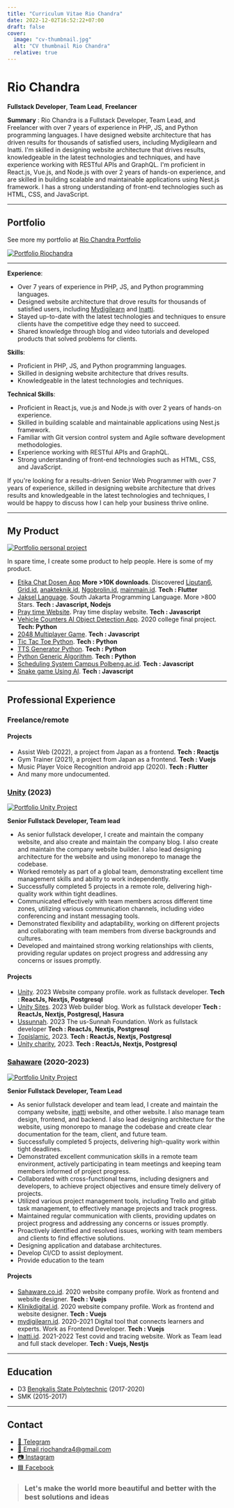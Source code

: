 ```yaml
---
title: "Curriculum Vitae Rio Chandra"
date: 2022-12-02T16:52:22+07:00
draft: false
cover:
  image: "cv-thumbnail.jpg"
  alt: "CV thumbnail Rio Chandra"
  relative: true
---
```


# Rio Chandra

**Fullstack Developer**, **Team Lead**, **Freelancer**

**Summary** : Rio Chandra is a Fullstack Developer, Team Lead, and Freelancer with over 7 years of experience in PHP, JS, and Python programming languages. I have designed website architecture that has driven results for thousands of satisfied users, including Mydigilearn and Inatti. I'm skilled in designing website architecture that drives results, knowledgeable in the latest technologies and techniques, and have experience working with RESTful APIs and GraphQL. I'm proficient in React.js, Vue.js, and Node.js with over 2 years of hands-on experience, and are skilled in building scalable and maintainable applications using Nest.js framework. I has a strong understanding of front-end technologies such as HTML, CSS, and JavaScript.

-----

## Portfolio

See more my portfolio at [Rio Chandra Portfolio](/portfolio)

[![Portfolio Riochandra](../portfolio/images/cover-portfolio.png)](/portfolio)

-----

**Experience**:

- Over 7 years of experience in PHP, JS, and Python programming languages.
- Designed website architecture that drove results for thousands of satisfied users, including [Mydigilearn](https://mydigilearn.id) and [Inatti](http://inatti.id/).
- Stayed up-to-date with the latest technologies and techniques to ensure clients have the competitive edge they need to succeed.
- Shared knowledge through blog and video tutorials and developed products that solved problems for clients.

**Skills**:

- Proficient in PHP, JS, and Python programming languages.
- Skilled in designing website architecture that drives results.
- Knowledgeable in the latest technologies and techniques.

**Technical Skills**:

- Proficient in React.js, vue.js and Node.js with over 2 years of hands-on experience.
- Skilled in building scalable and maintainable applications using Nest.js framework.
- Familiar with Git version control system and Agile software development methodologies.
- Experience working with RESTful APIs and GraphQL.
- Strong understanding of front-end technologies such as HTML, CSS, and JavaScript.

If you're looking for a results-driven Senior Web Programmer with over 7 years of experience, skilled in designing website architecture that drives results and knowledgeable in the latest technologies and techniques, I would be happy to discuss how I can help your business thrive online.

---------

## My Product

[![Portfolio personal project](../portfolio/images/portfolio-personal-project.png)](/portfolio)

In spare time, I create some product to help people. Here is some of my product.

- [Etika Chat Dosen App](https://play.google.com/store/apps/details?id=com.ken.chat_dosen_helper.release1&hl=en_US&gl=US) **More >10K downloads**. Discovered [Liputan6](https://www.liputan6.com/tekno/read/4450176/unik-Aplikasi-etika-chat-dosen-yang-menuntungkan-keresahan-mahasiswa), [Grid.id](https://hai.grid.id/read/072500277/wah-ada-application-create-chat-ke-dosen-buat-mahasiswa-nggak-ada-akhlak?page=all), [anakteknik.id](https://www.anakteknik.co.id/doohanas/articles/etika-chat-dosen-Aplikasi-yang-menjuang-kegelisahan-mahasiswa-saat-ini), [Ngobrolin.id](https://www.ngobrolin.id/bingung-cara-chat-dosen-yang-benar-aplikasi-ini-siap-membantu-kamu/), [mainmain.id](https://www.mainmain.id/r/9729/application-etika-chat-dosen-simple-solution-if-confused-string-words). **Tech : Flutter**
- [Jaksel Language](https://github.com/RioChndr/jaksel-language). South Jakarta Programming Language. More >800 Stars. **Tech : Javascript, Nodejs**
- [Pray time Website](https://github.com/RioChndr/pray-time-website). Pray time display website. **Tech : Javascript**
- [Vehicle Counters AI Object Detection App](https://github.com/RioChndr/object-detection-app). 2020 college final project. **Tech: Python**
- [2048 Multiplayer Game](https://github.com/RioChndr/R-multiplayer-2048). **Tech : Javascript**
- [Tic Tac Toe Python](https://github.com/RioChndr/tic-tac-toe-python). **Tech : Python**
- [TTS Generator Python](https://github.com/RioChndr/TTS-Generator-Python). **Tech : Python**
- [Python Generic Algorithm](https://github.com/RioChndr/python-genetic-algorithm). **Tech : Python**
- [Scheduling System Campus Polbeng.ac.id](https://github.com/RioChndr/toolkit-schedule-polbeng). **Tech : Javascript**
- [Snake game Using AI](https://github.com/RioChndr/snake-game-aStar-Implementation). **Tech : Javascript**

---------

## Professional Experience

### Freelance/remote

#### Projects

- Assist Web (2022), a project from Japan as a frontend. **Tech : Reactjs**
- Gym Trainer (2021), a project from Japan as a frontend. **Tech : Vuejs**
- Music Player Voice Recognition android app (2020). **Tech : Flutter**
- And many more undocumented.


### [Unity](https://www.unity.dev/) (2023)

[![Portfolio Unity Project](../portfolio/images/portfolio-unity-dev.png)](/portfolio)

**Senior Fullstack Developer, Team lead**

- As senior fullstack developer, I create and maintain the company website, and also create and maintain the company blog. I also create and maintain the company website builder. I also lead designing architecture for the website and using monorepo to manage the codebase.
- Worked remotely as part of a global team, demonstrating excellent time management skills and ability to work independently.
- Successfully completed 5 projects in a remote role, delivering high-quality work within tight deadlines.
- Communicated effectively with team members across different time zones, utilizing various communication channels, including video conferencing and instant messaging tools.
- Demonstrated flexibility and adaptability, working on different projects and collaborating with team members from diverse backgrounds and cultures.
- Developed and maintained strong working relationships with clients, providing regular updates on project progress and addressing any concerns or issues promptly.

#### Projects

- [Unity](https://www.unity.dev/). 2023 Website company profile. work as fullstack developer. **Tech : ReactJs, Nextjs, Postgresql**
- [Unity Sites](https://unity.ws/). 2023 Web builder blog. Work as fullstack developer **Tech : ReactJs, Nextjs, Postgresql, Hasura**
- [Ussunnah](https://ussunnah.org/). 2023 The us-Sunnah Foundation. Work as fullstack developer **Tech : ReactJs, Nextjs, Postgresql**
- [Topislamic](https://topislamic.net/), 2023. **Tech : ReactJs, Nextjs, Postgresql**
- [Unity charity](https://unity.charity/), 2023. **Tech : ReactJs, Nextjs, Postgresql**


### [Sahaware](https://sahaware.co.id) (2020-2023)

[![Portfolio Unity Project](../portfolio/images/portfolio-shwr-1.png)](/portfolio)

**Senior Fullstack Developer, Team Lead**

- As senior fullstack developer and team lead, I create and maintain the company website, [inatti](https://inatti.id) website, and other website. I also manage team design, frontend, and backend. I also lead designing architecture for the website, using monorepo to manage the codebase and create clear documentation for the team, client, and future team.
- Successfully completed 5 projects, delivering high-quality work within tight deadlines.
- Demonstrated excellent communication skills in a remote team environment, actively participating in team meetings and keeping team members informed of project progress.
- Collaborated with cross-functional teams, including designers and developers, to achieve project objectives and ensure timely delivery of projects.
- Utilized various project management tools, including Trello and gitlab task management, to effectively manage projects and track progress.
- Maintained regular communication with clients, providing updates on project progress and addressing any concerns or issues promptly.
- Proactively identified and resolved issues, working with team members and clients to find effective solutions.
- Designing application and database architectures.
- Develop CI/CD to assist deployment.
- Provide education to the team

#### Projects

- [Sahaware.co.id](https://sahaware.co.id/en). 2020 website company profile. Work as frontend and website designer. **Tech : Vuejs**
- [Klinikdigital.id](https://klinikdigital.id/). 2020 website company profile. Work as frontend and website designer. **Tech : Vuejs**
- [mydigilearn.id](https://mydigilearn.id/). 2020-2021 Digital tool that connects learners and experts. Work as Frontend Developer. **Tech : Vuejs**
- [Inatti.id](https://app.inatti.id). 2021-2022 Test covid and tracing website. Work as Team lead and full stack developer. **Tech : Vuejs, Nestjs**


---------

## Education

- D3 [Bengkalis State Polytechnic](https://polbeng.ac.id) (2017-2020)
- SMK (2015-2017)

---------

## Contact

- [📱 Telegram](https://t.me/ken1ch1)
- [📧 Email riochandra4@gmail.com](mailto:riochandra4@gmail.com)
- [📷 Instagram](https://www.instagram.com/rio_chndr/)
- [🟦 Facebook](https://www.facebook.com/riochndr726/)

> ### Let's make the world more beautiful and better with the best solutions and ideas
